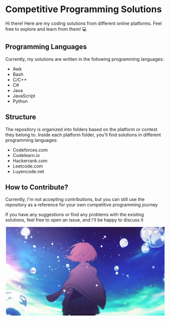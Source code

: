 # Competitive Programming Solutions

Hi there! Here are my coding solutions from different online platforms. Feel free to explore and learn from them! :computer:

## Programming Languages

Currently, my solutions are written in the following programming languages:

- Awk
- Bash
- C/C++
- C#
- Java
- JavaScript
- Python

## Structure

The repository is organized into folders based on the platform or contest they belong to. Inside each platform folder, you'll find solutions in different programming languages:

- Codeforces.com
- Codelearn.io
- Hackerrank.com
- Leetcode.com
- Luyencode.net

## How to Contribute?

Currently, I'm not accepting contributions, but you can still use the repository as a reference for your own competitive programming journey

If you have any suggestions or find any problems with the existing solutions, feel free to open an issue, and I'll be happy to discuss it

<!-- Note: It may not explain how the code works because I'm too lazy to write it 👀 -->

<p align="center">
    <img src="https://raw.githubusercontent.com/T3l3sc0p3/CDN-for-personal-use/Kuriyama-Mirai/gifs/mirai-1.gif" alt=":hearts:">
</p>
